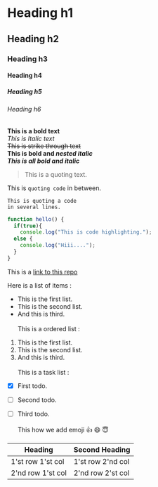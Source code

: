 # Heading h1
## Heading h2
### Heading h3
#### Heading h4
##### Heading h5
###### Heading h6

**This is a bold text**\
*This is Italic text*\
~~This is strike through text~~\
**This is bold and _nested italic_**\
***This is all bold and italic***

> This is a quoting text.

This is `quoting code` in between.

```
This is quoting a code
in several lines.
```

```javascript
function hello() {
  if(true){
    console.log("This is code highlighting.");
  else {
    console.log("Hiii....");
  }
}
```
This is a [link to this repo](https://github.com/Shashank-Salian/Readme)

Here is a list of items :
- This is the first list.
- This is the second list.
- And this is third.
<br><br>
This is a ordered list :
1. This is the first list.
2. This is the second list.
3. And this is third.
<br><br>
This is a task list :
- [X] First todo.
- [ ] Second todo.
- [ ] Third todo.
<br><br>
This how we add emoji :+1: :smile: :innocent:


| Heading | Second Heading |
| ------- | -------------- |
| 1'st row 1'st col | 1'st row 2'nd col |
| 2'nd row 1'st col | 2'nd row 2'st col |

